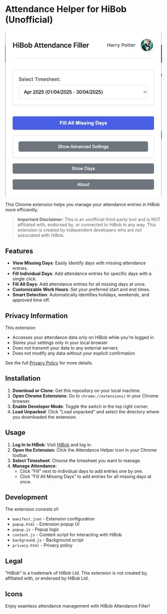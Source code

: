 # Attendance Helper for HiBob (Unofficial)

![Attendance Helper](images/screenshot.png)

This Chrome extension helps you manage your attendance entries in HiBob more efficiently.

> **Important Disclaimer:** This is an unofficial third-party tool and is NOT affiliated with, endorsed by, or connected to HiBob in any way. This extension is created by independent developers who are not associated with HiBob.

## Features

- **View Missing Days**: Easily identify days with missing attendance entries.
- **Fill Individual Days**: Add attendance entries for specific days with a single click.
- **Fill All Days**: Add attendance entries for all missing days at once.
- **Customizable Work Hours**: Set your preferred start and end times.
- **Smart Detection**: Automatically identifies holidays, weekends, and approved time off.

## Privacy Information

This extension:
- Accesses your attendance data only on HiBob while you're logged in
- Stores your settings only in your local browser
- Does not transmit your data to any external servers
- Does not modify any data without your explicit confirmation

See the full [Privacy Policy](privacy.html) for more details.

## Installation

1. **Download or Clone**: Get this repository on your local machine.
2. **Open Chrome Extensions**: Go to `chrome://extensions/` in your Chrome browser.
3. **Enable Developer Mode**: Toggle the switch in the top right corner.
4. **Load Unpacked**: Click "Load unpacked" and select the directory where you downloaded the extension.

## Usage

1. **Log In to HiBob**: Visit [HiBob](https://app.hibob.com) and log in.
2. **Open the Extension**: Click the Attendance Helper icon in your Chrome toolbar.
3. **Select Timesheet**: Choose the timesheet you want to manage.
4. **Manage Attendance**:
   - Click "Fill" next to individual days to add entries one by one.
   - Click "Fill All Missing Days" to add entries for all missing days at once.

## Development

The extension consists of:
- `manifest.json` - Extension configuration
- `popup.html` - Extension popup UI
- `popup.js` - Popup logic
- `content.js` - Content script for interacting with HiBob
- `background.js` - Background script
- `privacy.html` - Privacy policy

## Legal

"HiBob" is a trademark of HiBob Ltd. This extension is not created by, affiliated with, or endorsed by HiBob Ltd.

## Icons

Enjoy seamless attendance management with HiBob Attendance Filler!